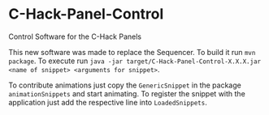 # C-Hack-Panel-Control
Control Software for the C-Hack Panels

This new software was made to replace the Sequencer.
To build it run `mvn package`. 
To execute run `java -jar target/C-Hack-Panel-Control-X.X.X.jar <name of snippet> <arguments for snippet>`.

To contribute animations just copy the `GenericSnippet` in the package `animationSnippets` and start animating.
To register the snippet with the application just add the respective line into `LoadedSnippets`.
